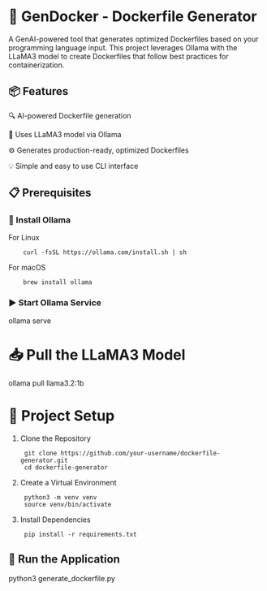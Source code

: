 # 🐳 GenDocker - Dockerfile Generator

A GenAI-powered tool that generates optimized Dockerfiles based on your programming language input. This project leverages Ollama with the LLaMA3 model to create Dockerfiles that follow best practices for containerization.

## 📦 Features

🔍 AI-powered Dockerfile generation

🧠 Uses LLaMA3 model via Ollama

⚙️ Generates production-ready, optimized Dockerfiles

💡 Simple and easy to use CLI interface

## 📋 Prerequisites

### 🐙 Install Ollama

For Linux

        curl -fsSL https://ollama.com/install.sh | sh

For macOS

        brew install ollama

### ▶️ Start Ollama Service


ollama serve

# 📥 Pull the LLaMA3 Model


ollama pull llama3.2:1b

# 🚀 Project Setup

1. Clone the Repository

        git clone https://github.com/your-username/dockerfile-generator.git
        cd dockerfile-generator

2. Create a Virtual Environment

        python3 -m venv venv
        source venv/bin/activate

3. Install Dependencies

        pip install -r requirements.txt

## 🧠 Run the Application

python3 generate_dockerfile.py
